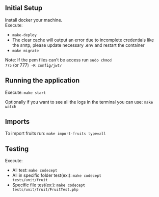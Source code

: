 <h2>Initial Setup</h2>

Install docker your machine.\
Execute:
  - <code>make-deploy</code>
  - The clear cache will output an error due to incomplete credentials like the smtp, please update necessary .env and restart the container 
  - <code>make migrate</code>

Note: If the pem files can't be access run <code>sudo chmod 775</code> (or 777)<code> -R config/jwt/</code>

<h2>Running the application</h2>
Execute: <code>make start</code>

Optionally if you want to see all the logs in the terminal you can use: <code>make watch</code>

<h2>Imports</h2>
To import fruits run: <code>make import-fruits type=all</code>

<h2>Testing</h2>
Execute:

  - All test: <code>make codecept</code>
  - All in specific folder test(ex:): <code>make codecept tests/unit/fruit</code>
  - Specific file test(ex:): <code>make codecept tests/unit/fruit/FruitTest.php</code>
